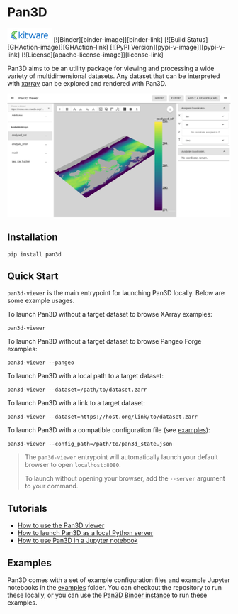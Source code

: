# Pan3D

<img style="display: inline-block;" src="images/kitware.svg" alt="Kitware Logo" href="https://kitware.com" width="100">
[![Binder][binder-image]][binder-link]
[![Build Status][GHAction-image]][GHAction-link]
[![PyPI Version][pypi-v-image]][pypi-v-link]
[![License][apache-license-image]][license-link]

Pan3D aims to be an utility package for viewing and processing a wide variety of multidimensional datasets. Any dataset that can be interpreted with [xarray][xarray-link] can be explored and rendered with Pan3D.

![](images/4.png)

<!-- TODO: add blog post link -->


## Installation

    pip install pan3d


## Quick Start

`pan3d-viewer` is the main entrypoint for launching Pan3D locally. Below are some example usages.

To launch Pan3D without a target dataset to browse XArray examples:

    pan3d-viewer

To launch Pan3D without a target dataset to browse Pangeo Forge examples:

    pan3d-viewer --pangeo

To launch Pan3D with a local path to a target dataset:

    pan3d-viewer --dataset=/path/to/dataset.zarr

To launch Pan3D with a link to a target dataset:

    pan3d-viewer --dataset=https://host.org/link/to/dataset.zarr

To launch Pan3D with a compatible configuration file (see [examples][examples-link]):

    pan3d-viewer --config_path=/path/to/pan3d_state.json


> The `pan3d-viewer` entrypoint will automatically launch your default browser to open `localhost:8080`.
>
> To launch without opening your browser, add the `--server` argument to your command.


## Tutorials

- [How to use the Pan3D viewer](tutorials/viewer.md)
- [How to launch Pan3D as a local Python server](tutorials/local_server.md)
- [How to use Pan3D in a Jupyter notebook](tutorials/jupyter_notebook.md)

## Examples

Pan3D comes with a set of example configuration files and example Jupyter notebooks in the [examples][examples-link] folder. You can checkout the repository to run these locally, or you can use the [Pan3D Binder instance][binder-link] to run these examples.


<!-- Links -->
[binder-image]: https://mybinder.org/badge_logo.svg
[binder-link]: https://mybinder.org/v2/gh/Kitware/pan3d/main?labpath=examples%2Fjupyter
[GHAction-image]: https://github.com/Kitware/pan3d/workflows/Test/badge.svg
[GHAction-link]: https://github.com/Kitware/pan3d/actions?query=event%3Apush+branch%3Amain
[pypi-v-image]: https://img.shields.io/pypi/v/pan3d.svg
[pypi-v-link]: https://pypi.org/project/pan3d/
[apache-license-image]: https://img.shields.io/badge/license-Apache%202-blue.svg
[license-link]: https://raw.githubusercontent.com/Kitware/pan3d/main/LICENSE
[xarray-link]: https://docs.xarray.dev/en/stable/user-guide/io.html
[examples-link]: https://github.com/Kitware/pan3d/tree/main/examples
